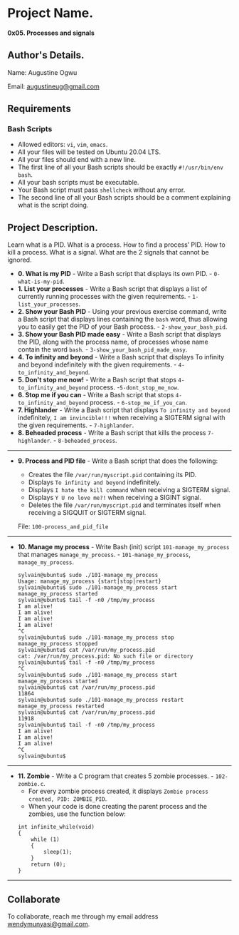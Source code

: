 # Project Name.

**0x05. Processes and signals**

## Author's Details.

Name: Augustine Ogwu

Email: augustineug@gmail.com

## Requirements

### Bash Scripts

- Allowed editors: `vi`, `vim`, `emacs`.
- All your files will be tested on Ubuntu 20.04 LTS.
- All your files should end with a new line.
- The first line of all your Bash scripts should be exactly `#!/usr/bin/env bash`.
- All your bash scripts must be executable.
- Your Bash script must pass `shellcheck` without any error.
- The second line of all your Bash scripts should be a comment explaining what is the script doing.

## Project Description.

Learn what is a PID.
What is a process.
How to find a process’ PID.
How to kill a process.
What is a signal.
What are the 2 signals that cannot be ignored.

- **0. What is my PID** - Write a Bash script that displays its own PID. - `0-what-is-my-pid`.
- **1. List your processes** - Write a Bash script that displays a list of currently running processes with the given requirements. - `1-list_your_processes`.
- **2. Show your Bash PID** - Using your previous exercise command, write a Bash script that displays lines containing the `bash` word, thus allowing you to easily get the PID of your Bash process. - `2-show_your_bash_pid`.
- **3. Show your Bash PID made easy** - Write a Bash script that displays the PID, along with the process name, of processes whose name contain the word `bash`. - `3-show_your_bash_pid_made_easy`.
- **4. To infinity and beyond** - Write a Bash script that displays To infinity and beyond indefinitely with the given requirements. - `4-to_infinity_and_beyond`.
- **5. Don't stop me now!** - Write a Bash script that stops `4-to_infinity_and_beyond` process. -`5-dont_stop_me_now`.
- **6. Stop me if you can** - Write a Bash script that stops `4-to_infinity_and_beyond` process. - `6-stop_me_if_you_can`.
- **7. Highlander** - Write a Bash script that displays `To infinity and beyond` indefinitely, `I am invincible!!!` when receiving a SIGTERM signal with the given requirements. - `7-highlander`.
- **8. Beheaded process** - Write a Bash script that kills the process `7-highlander`. - `8-beheaded_process`.

---

- **9. Process and PID file** - Write a Bash script that does the following:

  - Creates the file `/var/run/myscript.pid` containing its PID.
  - Displays `To infinity and beyond` indefinitely.
  - Displays `I hate the kill command` when receiving a SIGTERM signal.
  - Displays `Y U no love me?!` when receiving a SIGINT signal.
  - Deletes the file `/var/run/myscript.pid` and terminates itself when receiving a SIGQUIT or SIGTERM signal.

  File: `100-process_and_pid_file`

---

- **10. Manage my process** - Write Bash (init) script `101-manage_my_process` that manages `manage_my_process`. - `101-manage_my_process`, `manage_my_process`.
  ```
  sylvain@ubuntu$ sudo ./101-manage_my_process
  Usage: manage_my_process {start|stop|restart}
  sylvain@ubuntu$ sudo ./101-manage_my_process start
  manage_my_process started
  sylvain@ubuntu$ tail -f -n0 /tmp/my_process
  I am alive!
  I am alive!
  I am alive!
  I am alive!
  ^C
  sylvain@ubuntu$ sudo ./101-manage_my_process stop
  manage_my_process stopped
  sylvain@ubuntu$ cat /var/run/my_process.pid
  cat: /var/run/my_process.pid: No such file or directory
  sylvain@ubuntu$ tail -f -n0 /tmp/my_process
  ^C
  sylvain@ubuntu$ sudo ./101-manage_my_process start
  manage_my_process started
  sylvain@ubuntu$ cat /var/run/my_process.pid
  11864
  sylvain@ubuntu$ sudo ./101-manage_my_process restart
  manage_my_process restarted
  sylvain@ubuntu$ cat /var/run/my_process.pid
  11918
  sylvain@ubuntu$ tail -f -n0 /tmp/my_process
  I am alive!
  I am alive!
  I am alive!
  ^C
  sylvain@ubuntu$
  ```

---

- **11. Zombie** - Write a C program that creates 5 zombie processes. - `102-zombie.c`.
  - For every zombie process created, it displays `Zombie process created, PID: ZOMBIE_PID`.
  - When your code is done creating the parent process and the zombies, use the function below:
  ```
  int infinite_while(void)
  {
      while (1)
      {
          sleep(1);
      }
      return (0);
  }
  ```

---

## Collaborate

To collaborate, reach me through my email address wendymunyasi@gmail.com.
